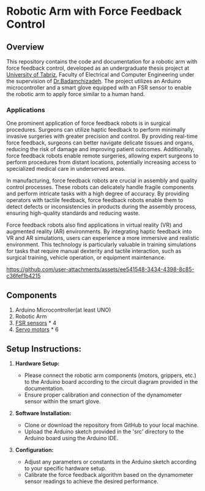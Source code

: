 # Robotic Arm with Force Feedback Control


## Overview

This repository contains the code and documentation for a robotic arm with force feedback control, developed as an undergraduate thesis project at [University of Tabriz](https://tabrizu.ac.ir/en), Faculty of Electrical and Computer Engineering under the supervision of [Dr.Badamchizadeh](https://scholar.google.com/citations?user=edtNtXAAAAAJ&hl=en). The project utilizes an Arduino microcontroller and a smart glove equipped with an FSR sensor to enable the robotic arm to apply force similar to a human hand.
### Applications 

 One prominent application of force feedback robots is in surgical procedures. Surgeons can utilize haptic feedback to perform minimally invasive surgeries with greater precision and control. By providing real-time force feedback, surgeons can better navigate delicate tissues and organs, reducing the risk of damage and improving patient outcomes. Additionally, force feedback robots enable remote surgeries, allowing expert surgeons to perform procedures from distant locations, potentially increasing access to specialized medical care in underserved areas.

In manufacturing, force feedback robots are crucial in assembly and quality control processes. These robots can delicately handle fragile components and perform intricate tasks with a high degree of accuracy. By providing operators with tactile feedback, force feedback robots enable them to detect defects or inconsistencies in products during the assembly process, ensuring high-quality standards and reducing waste.

Force feedback robots also find applications in virtual reality (VR) and augmented reality (AR) environments. By integrating haptic feedback into VR and AR simulations, users can experience a more immersive and realistic environment. This technology is particularly valuable in training simulations for tasks that require manual dexterity and tactile interaction, such as surgical training, vehicle operation, or equipment maintenance.


https://github.com/user-attachments/assets/ee541548-3434-4398-8c85-c36fef1b4215



## Components

1. Arduino Microcontroller(at least UNO)
2. Robotic Arm
3. [FSR sensors](https://www.amazon.com/Flexible-Resistors-Pressure-Compatible-microbit/dp/B08P8ZJ6KM/ref=sr_1_1?crid=1KHRGL5X0TVUJ&dib=eyJ2IjoiMSJ9.6ybxotGsCsxp8FxyL5e5-40k5xDhuIzEDWVSpX-RSSDTAhnEXbHKPzovYV4UPcNU.T0v7rWu6mG02m5Ld_45DwqRqr3NR29PGl4i74sZyq6I&dib_tag=se&keywords=fsr+sensor&qid=1725211210&sprefix=fsr+s%2Caps%2C293&sr=8-1) * 4 
4. [Servo motors](https://www.amazon.com/Miuzei-MG996R-Torque-Digital-Helicopter/dp/B0BZ4N367M/ref=sr_1_5?crid=2OBDSKIVTXU6K&dib=eyJ2IjoiMSJ9.H04An3S3wm6x0RUDr0virMG0F48JmxJ_VtqrtIOAsGeqnuu6cPx_y3PoNgJ_Ezi6hsyCx0FAtQsj8KclB8OGepWVMpm2Ccwt6W0h989P8edXsWwEV1FmIsJNuQJkNixAmdXfdX9KdMLkEdHTpHbjLr4SIgfBKxdYFqtgrz36zG6EwJJYtbA_2XOvbnJk3pJA3XtG_tl6V2P1ly1SLz_7ZXFMRTzIhQ9dnxF5MKxOvq4uSWGbVwhhk1o4BgOoWmhoLYnENefF07YaAeregMY_OtS7h7u9ZzuQsU9zRhYBSks.QJKESjWMaRz0y9q5GZ-b9r17GlAZdHDq7ojQVwXi5pw&dib_tag=se&keywords=servo%2Bmotor&qid=1725211297&sprefix=serv%2Caps%2C273&sr=8-5&th=1) * 6



## Setup Instructions:

1. **Hardware Setup:**
   - Please connect the robotic arm components (motors, grippers, etc.) to the Arduino board according to the circuit diagram provided in the documentation.
   - Ensure proper calibration and connection of the dynamometer sensor within the smart glove.

2. **Software Installation:**
   - Clone or download the repository from GitHub to your local machine.
   - Upload the Arduino sketch provided in the 'src' directory to the Arduino board using the Arduino IDE.

3. **Configuration:**
   - Adjust any parameters or constants in the Arduino sketch according to your specific hardware setup.
   - Calibrate the force feedback algorithm based on the dynamometer sensor readings to achieve the desired performance.
